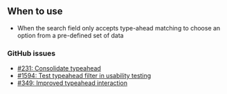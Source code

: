 ## When to use
- When the search field only accepts type-ahead matching to choose an option from a pre-defined set of data

### GitHub issues
 - [#231: Consolidate typeahead](https://github.com/18F/fec-style/pull/231)
 - [#1594: Test typeahead filter in usability testing](https://github.com/fecgov/openFEC/issues/1594)
 - [#349: Improved typeahead interaction](https://github.com/18F/fec-style/pull/349)
